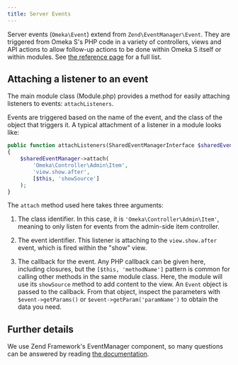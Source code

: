 ```yaml
---
title: Server Events
---
```


Server events (`Omeka\Event`) extend from `Zend\EventManager\Event`. They are triggered from Omeka S's PHP code in a variety of controllers, views and API actions to allow follow-up actions to be done within Omeka S itself or within modules. See [the reference page](server_event_reference.md) for a full list.

## Attaching a listener to an event

The main module class (Module.php) provides a method for easily attaching listeners to events: `attachListeners`.

Events are triggered based on the name of the event, and the class of the object that triggers it. A typical attachment of a listener in a module looks like:

```php
public function attachListeners(SharedEventManagerInterface $sharedEventManager) 
{
    $sharedEventManager->attach(
        'Omeka\Controller\Admin\Item',
        'view.show.after',
        [$this, 'showSource']
    );
}
```

The `attach` method used here takes three arguments:

1. The class identifier. In this case, it is `'Omeka\Controller\Admin\Item'`, meaning to only listen for events from the admin-side item controller.

2. The event identifier. This listener is attaching to the `view.show.after` event, which is fired within the "show" view.

3. The callback for the event. Any PHP callback can be given here, including closures, but the `[$this, 'methodName']` pattern is common for calling other methods in the same module class. Here, the module will use its `showSource` method to add content to the view. An `Event` object is passed to the callback. From that object, inspect the parameters with `$event->getParams()` or `$event->getParam('paramName')` to obtain the data you need.

## Further details

We use Zend Framework's EventManager component, so many questions can be answered by reading [the documentation](http://framework.zend.com/manual/current/en/modules/zend.event-manager.event-manager.html).
